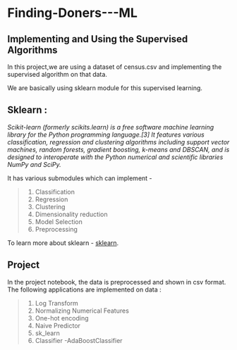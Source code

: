 # Finding-Doners---ML
## Implementing and Using the Supervised Algorithms 

In this project,we are using a dataset of census.csv and implementing the supervised algorithm on that data.

We are basically using sklearn module for this supervised learning.
## Sklearn :

*Scikit-learn (formerly scikits.learn) is a free software machine learning library for the Python programming language.[3] It features various classification, regression and clustering algorithms including support vector machines, random forests, gradient boosting, k-means and DBSCAN, and is designed to interoperate with the Python numerical and scientific libraries NumPy and SciPy.*

It has various submodules which can implement -
> 1. Classification
> 2. Regression
> 3. Clustering
> 4. Dimensionality reduction
> 5. Model Selection
> 6. Preprocessing

To learn more about sklearn - [sklearn](https://scikit-learn.org/stable/).

## Project

In the project notebook, the data is preprocessed and shown in csv format.
The following applications are implemented on data :
> 1. Log Transform
> 2. Normalizing Numerical Features
> 3. One-hot encoding
> 4. Naive Predictor
> 5. sk_learn
> 6. Classifier -AdaBoostClassifier
